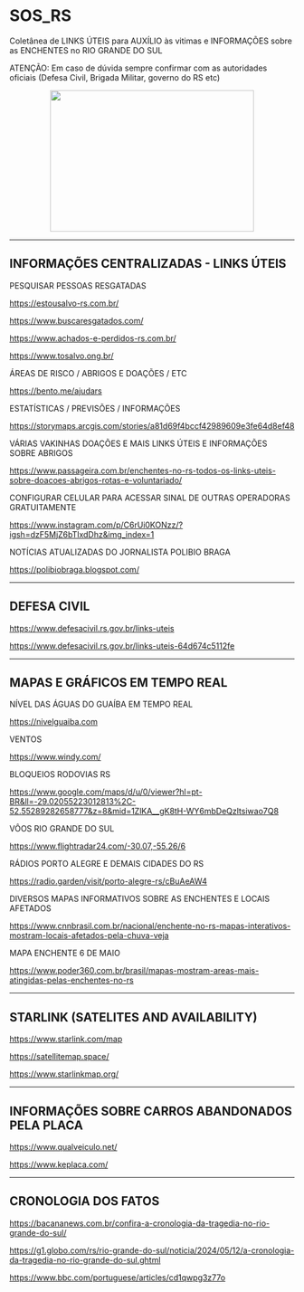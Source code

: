 # SOS_RS
Coletânea de LINKS ÚTEIS para AUXÍLIO às vitimas e INFORMAÇÕES sobre as ENCHENTES no RIO GRANDE DO SUL

ATENÇÃO: Em caso de dúvida sempre confirmar com as autoridades oficiais (Defesa Civil, Brigada Militar, governo do RS etc)

<p align="center">
  <img src="https://github.com/heltonx/SOS_RS/assets/52825808/0bf8b97b-04e3-434b-9a91-c3f1218aa391" width=360px height=250px />
</p>


------------
INFORMAÇÕES CENTRALIZADAS - LINKS ÚTEIS
------------

PESQUISAR PESSOAS RESGATADAS

https://estousalvo-rs.com.br/

https://www.buscaresgatados.com/

https://www.achados-e-perdidos-rs.com.br/

https://www.tosalvo.ong.br/

ÁREAS DE RISCO / ABRIGOS E DOAÇÕES / ETC

https://bento.me/ajudars

ESTATÍSTICAS / PREVISÕES / INFORMAÇÕES

https://storymaps.arcgis.com/stories/a81d69f4bccf42989609e3fe64d8ef48

VÁRIAS VAKINHAS DOAÇÕES E MAIS LINKS ÚTEIS E INFORMAÇÕES SOBRE ABRIGOS

https://www.passageira.com.br/enchentes-no-rs-todos-os-links-uteis-sobre-doacoes-abrigos-rotas-e-voluntariado/

CONFIGURAR CELULAR PARA ACESSAR SINAL DE OUTRAS OPERADORAS GRATUITAMENTE

https://www.instagram.com/p/C6rUi0KONzz/?igsh=dzF5MjZ6bTlxdDhz&img_index=1

NOTÍCIAS ATUALIZADAS DO JORNALISTA POLIBIO BRAGA

https://polibiobraga.blogspot.com/

------------
DEFESA CIVIL
------------

https://www.defesacivil.rs.gov.br/links-uteis

https://www.defesacivil.rs.gov.br/links-uteis-64d674c5112fe


------------
MAPAS E GRÁFICOS EM TEMPO REAL
------------

NÍVEL DAS ÁGUAS DO GUAÍBA EM TEMPO REAL

https://nivelguaiba.com

VENTOS

https://www.windy.com/

BLOQUEIOS RODOVIAS RS

https://www.google.com/maps/d/u/0/viewer?hl=pt-BR&ll=-29.02055223012813%2C-52.55289282658777&z=8&mid=1ZlKA__gK8tH-WY6mbDeQzltsiwao7Q8

VÔOS RIO GRANDE DO SUL

https://www.flightradar24.com/-30.07,-55.26/6

RÁDIOS PORTO ALEGRE E DEMAIS CIDADES DO RS

https://radio.garden/visit/porto-alegre-rs/cBuAeAW4

DIVERSOS MAPAS INFORMATIVOS SOBRE AS ENCHENTES E LOCAIS AFETADOS

https://www.cnnbrasil.com.br/nacional/enchente-no-rs-mapas-interativos-mostram-locais-afetados-pela-chuva-veja

MAPA ENCHENTE 6 DE MAIO

https://www.poder360.com.br/brasil/mapas-mostram-areas-mais-atingidas-pelas-enchentes-no-rs

------------
STARLINK (SATELITES AND AVAILABILITY)
------------

https://www.starlink.com/map

https://satellitemap.space/

https://www.starlinkmap.org/

------------
INFORMAÇÕES SOBRE CARROS ABANDONADOS PELA PLACA
------------

https://www.qualveiculo.net/

https://www.keplaca.com/


------------
CRONOLOGIA DOS FATOS
------------

https://bacananews.com.br/confira-a-cronologia-da-tragedia-no-rio-grande-do-sul/

https://g1.globo.com/rs/rio-grande-do-sul/noticia/2024/05/12/a-cronologia-da-tragedia-no-rio-grande-do-sul.ghtml

https://www.bbc.com/portuguese/articles/cd1qwpg3z77o


